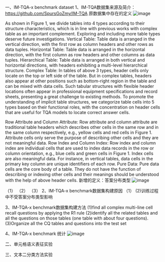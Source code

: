 一、IM-TQA-x benchmark dataset
1、IM-TQA数据集来源及简介：https://github.com/SpursGoZmy/IM-TQA
原数据集中存在的定义
![image](https://github.com/user-attachments/assets/86bde8b2-1662-4791-ae08-81445beb4459)

As shown in Figure 1, we divide tables into 4 types according to their structure characteristics, which is in line with previous works with complex table as an important complement. Exploring and including more table types deserve future investigations.
Vertical Table: Table data is arranged in the vertical direction, with the first row as column headers and other rows as data tuples.
Horizontal Table: Table data is arranged in the horizontal direction, with the first column as row headers and other columns as data tuples.
Hierarchical Table: Table data is arranged in both vertical and horizontal directions, with headers exhibiting a multi-level hierarchical structure.
Complex Table: In tables of above 3 types, header cells only locate on the top or left side of the table. But in complex tables, headers also appear at other positions such as bottom-right region in the table and can be mixed with data cells. Such tabular structures with flexible header locations often appear in professional equipment specifications and record sheets, presenting a great challenge to existing methods.
To promote the understanding of implicit table structures, we categorize table cells into 5 types based on their functional roles, with the concentration on header cells that are useful for TQA models to locate correct answer cells.

Row Attribute and Column Attribute: Row attribute and column attribute are traditional table headers which describes other cells in the same row and in the same column respectively, e.g., yellow cells and red cells in Figure 1. Attribute cells only serve the purpose of describing other cells and they are not meaningful data.
Row Index and Column Index: Row index and column index are individual cells that are used to index data records in the row or column orientation, e.g., blue cells and green cells in Figure 1. Index cells are also meaningful data. For instance, in vertical tables, data cells in the primary key column are unique identifiers of each row.
Pure Data: Pure data cells are the core body of a table. They do not have the function of describing or indexing other cells and their meanings should be understood with the help of above header cells.
新增的定义：答案分布类型
![image](https://github.com/user-attachments/assets/8a331450-86a9-4533-a01c-c5823276b1ce)

（1）
（2）
（3）
2、IM-TQA-x benchmark数据集构建原因
（1）
(2)训练过程中不受答案分布类型影响

3、IM-TQA-x benchmark数据集构建方法
(1)find all complex multi-line cell recall questions by applying the R1 rule
(2)identify all the related tables and all the questions on those tables (one table with about four questions).
(3)Organize all the CQ tables and questions into the test set

4、IM-TQA-x benchmark 统计
![image](https://github.com/user-attachments/assets/57d6aa8f-247b-4012-8a87-5596044aad2b)

二、单元格语义表征实验


三、文本二分类方法实验


